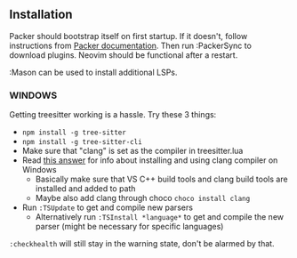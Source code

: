 ## Installation

Packer should bootstrap itself on first startup. If it doesn't, follow instructions from [Packer documentation](https://github.com/wbthomason/packer.nvim). 
Then run :PackerSync to download plugins. Neovim should be functional after a restart.

:Mason can be used to install additional LSPs.

### WINDOWS
Getting treesitter working is a hassle. Try these 3 things:

- `npm install -g tree-sitter`
- `npm install -g tree-sitter-cli`
- Make sure that "clang" is set as the compiler in treesitter.lua
- Read [this answer](https://stackoverflow.com/a/72458912) for info about installing and using clang compiler on Windows
    - Basically make sure that VS C++ build tools and clang build tools are installed and added to path
    - Maybe also add clang through choco `choco install clang`
- Run `:TSUpdate` to get and compile new parsers
    - Alternatively run `:TSInstall *language*` to get and compile the new parser (might be necessary for specific languages)

`:checkhealth` will still stay in the warning state, don't be alarmed by that.
